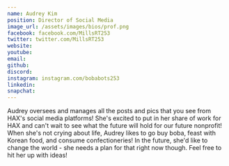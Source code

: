 ```yaml
---
name: Audrey Kim
position: Director of Social Media
image_url: /assets/images/bios/prof.png
facebook: facebook.com/MillsRT253
twitter: twitter.com/MillsRT253
website: 
youtube: 
email: 
github: 
discord: 
instagram: instagram.com/bobabots253
linkedin: 
snapchat: 
---
```

Audrey oversees and manages all the posts and pics that you see from HAX's social media platforms! She's excited to put in her share of work for HAX and can't wait to see what the future will hold for our future nonprofit! When she's not crying about life, Audrey likes to go buy boba, feast with Korean food, and consume confectioneries! In the future, she'd like to change the world - she needs a plan for that right now though. Feel free to hit her up with ideas! 